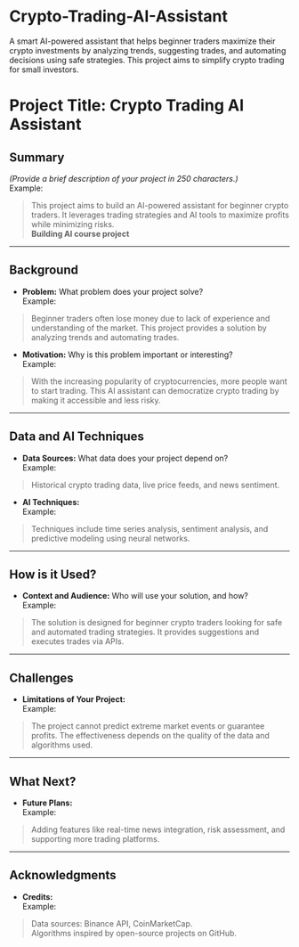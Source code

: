 # Crypto-Trading-AI-Assistant
A smart AI-powered assistant that helps beginner traders maximize their crypto investments by analyzing trends, suggesting trades, and automating decisions using safe strategies. This project aims to simplify crypto trading for small investors.

# Project Title: Crypto Trading AI Assistant

## Summary
*(Provide a brief description of your project in 250 characters.)*  
Example:  
> This project aims to build an AI-powered assistant for beginner crypto traders. It leverages trading strategies and AI tools to maximize profits while minimizing risks.  
**Building AI course project**

---

## Background
- **Problem:** What problem does your project solve?  
Example:  
> Beginner traders often lose money due to lack of experience and understanding of the market. This project provides a solution by analyzing trends and automating trades.  
- **Motivation:** Why is this problem important or interesting?  
Example:  
> With the increasing popularity of cryptocurrencies, more people want to start trading. This AI assistant can democratize crypto trading by making it accessible and less risky.

---

## Data and AI Techniques
- **Data Sources:** What data does your project depend on?  
Example:  
> Historical crypto trading data, live price feeds, and news sentiment.  
- **AI Techniques:**  
Example:  
> Techniques include time series analysis, sentiment analysis, and predictive modeling using neural networks.

---

## How is it Used?
- **Context and Audience:** Who will use your solution, and how?  
Example:  
> The solution is designed for beginner crypto traders looking for safe and automated trading strategies. It provides suggestions and executes trades via APIs.

---

## Challenges
- **Limitations of Your Project:**  
Example:  
> The project cannot predict extreme market events or guarantee profits. The effectiveness depends on the quality of the data and algorithms used.

---

## What Next?
- **Future Plans:**  
Example:  
> Adding features like real-time news integration, risk assessment, and supporting more trading platforms.

---

## Acknowledgments
- **Credits:**  
Example:  
> Data sources: Binance API, CoinMarketCap.  
> Algorithms inspired by open-source projects on GitHub.  
